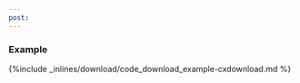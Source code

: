 ```yaml
---
post: 
---
```


### Example



{%include _inlines/download/code_download_example-cxdownload.md %}


